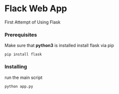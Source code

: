 # Flack Web App

First Attempt of Using Flask

### Prerequisites

Make sure that **python3** is installed
install flask via pip

```
pip install flask
```

### Installing

run the main script

```
python app.py
```
